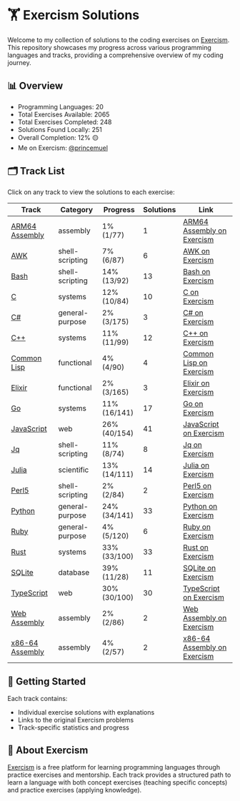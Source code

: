 # 🏋️ Exercism Solutions

Welcome to my collection of solutions to the coding exercises on [Exercism](https://exercism.org/). This repository showcases my progress across various programming languages and tracks, providing a comprehensive overview of my coding journey.

## 📊 Overview

- Programming Languages: 20
- Total Exercises Available: 2065
- Total Exercises Completed: 248
- Solutions Found Locally: 251
- Overall Completion: 12% 🟡
- Me on Exercism: [@princemuel](https://exercism.org/profiles/princemuel)

## 🗂️ Track List

Click on any track to view the solutions to each exercise:

| Track | Category | Progress | Solutions | Link |
|-------|----------|----------|-----------|-------------|
| [ARM64 Assembly](arm64-assembly/README.md) | assembly | 1% (1/77) | 1 | [ARM64 Assembly on Exercism](https://exercism.org/tracks/arm64-assembly) |
| [AWK](awk/README.md) | shell-scripting | 7% (6/87) | 6 | [AWK on Exercism](https://exercism.org/tracks/awk) |
| [Bash](bash/README.md) | shell-scripting | 14% (13/92) | 13 | [Bash on Exercism](https://exercism.org/tracks/bash) |
| [C](c/README.md) | systems | 12% (10/84) | 10 | [C on Exercism](https://exercism.org/tracks/c) |
| [C#](csharp/README.md) | general-purpose | 2% (3/175) | 3 | [C# on Exercism](https://exercism.org/tracks/csharp) |
| [C++](cpp/README.md) | systems | 11% (11/99) | 12 | [C++ on Exercism](https://exercism.org/tracks/cpp) |
| [Common Lisp](common-lisp/README.md) | functional | 4% (4/90) | 4 | [Common Lisp on Exercism](https://exercism.org/tracks/common-lisp) |
| [Elixir](elixir/README.md) | functional | 2% (3/165) | 3 | [Elixir on Exercism](https://exercism.org/tracks/elixir) |
| [Go](go/README.md) | systems | 11% (16/141) | 17 | [Go on Exercism](https://exercism.org/tracks/go) |
| [JavaScript](javascript/README.md) | web | 26% (40/154) | 41 | [JavaScript on Exercism](https://exercism.org/tracks/javascript) |
| [Jq](jq/README.md) | shell-scripting | 11% (8/74) | 8 | [Jq on Exercism](https://exercism.org/tracks/jq) |
| [Julia](julia/README.md) | scientific | 13% (14/111) | 14 | [Julia on Exercism](https://exercism.org/tracks/julia) |
| [Perl5](perl5/README.md) | shell-scripting | 2% (2/84) | 2 | [Perl5 on Exercism](https://exercism.org/tracks/perl5) |
| [Python](python/README.md) | general-purpose | 24% (34/141) | 33 | [Python on Exercism](https://exercism.org/tracks/python) |
| [Ruby](ruby/README.md) | general-purpose | 4% (5/120) | 6 | [Ruby on Exercism](https://exercism.org/tracks/ruby) |
| [Rust](rust/README.md) | systems | 33% (33/100) | 33 | [Rust on Exercism](https://exercism.org/tracks/rust) |
| [SQLite](sqlite/README.md) | database | 39% (11/28) | 11 | [SQLite on Exercism](https://exercism.org/tracks/sqlite) |
| [TypeScript](typescript/README.md) | web | 30% (30/100) | 30 | [TypeScript on Exercism](https://exercism.org/tracks/typescript) |
| [Web Assembly](wasm/README.md) | assembly | 2% (2/86) | 2 | [Web Assembly on Exercism](https://exercism.org/tracks/wasm) |
| [x86-64 Assembly](x86-64-assembly/README.md) | assembly | 4% (2/57) | 2 | [x86-64 Assembly on Exercism](https://exercism.org/tracks/x86-64-assembly) |

## 🚀 Getting Started

Each track contains:

- Individual exercise solutions with explanations
- Links to the original Exercism problems
- Track-specific statistics and progress

## 📝 About Exercism

[Exercism](https://exercism.org/) is a free platform for learning programming languages through practice exercises and mentorship. Each track provides a structured path to learn a language with both concept exercises (teaching specific concepts) and practice exercises (applying knowledge).
